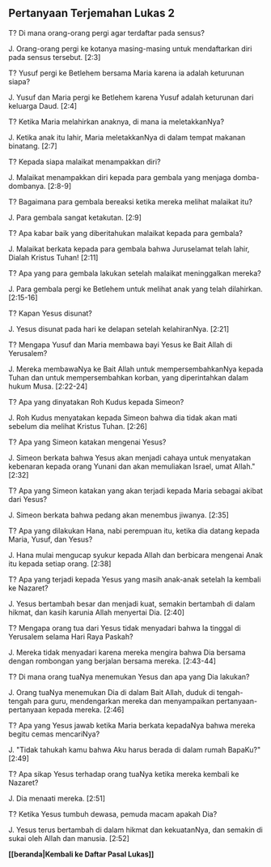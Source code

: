 ## Pertanyaan Terjemahan Lukas 2 ##

T? Di mana orang-orang pergi agar terdaftar pada sensus?

J. Orang-orang pergi ke kotanya masing-masing untuk mendaftarkan diri pada sensus tersebut. [2:3]

T? Yusuf pergi ke Betlehem bersama Maria karena ia adalah keturunan siapa?

J. Yusuf dan Maria pergi ke Betlehem karena Yusuf adalah keturunan dari keluarga Daud. [2:4]

T? Ketika Maria melahirkan anaknya, di mana ia meletakkanNya?

J. Ketika anak itu lahir, Maria meletakkanNya di dalam tempat makanan binatang. [2:7]

T? Kepada siapa malaikat menampakkan diri?

J. Malaikat menampakkan diri kepada para gembala yang menjaga domba-dombanya. [2:8-9]

T? Bagaimana para gembala bereaksi ketika mereka melihat malaikat itu?

J. Para gembala sangat ketakutan. [2:9]

T? Apa kabar baik yang diberitahukan malaikat kepada para gembala?

J. Malaikat berkata kepada para gembala bahwa Juruselamat telah lahir, Dialah Kristus Tuhan! [2:11]

T? Apa yang para gembala lakukan setelah malaikat meninggalkan mereka?

J. Para gembala pergi ke Betlehem untuk melihat anak yang telah dilahirkan. [2:15-16]

T? Kapan Yesus disunat?

J. Yesus disunat pada hari ke delapan setelah kelahiranNya. [2:21]

T? Mengapa Yusuf dan Maria membawa bayi Yesus ke Bait Allah di Yerusalem?

J. Mereka membawaNya ke Bait Allah untuk mempersembahkanNya kepada Tuhan dan untuk mempersembahkan korban, yang diperintahkan dalam hukum Musa. [2:22-24]

T? Apa yang dinyatakan Roh Kudus kepada Simeon?

J. Roh Kudus menyatakan kepada Simeon bahwa dia tidak akan mati sebelum dia melihat Kristus Tuhan. [2:26]

T? Apa yang Simeon katakan mengenai Yesus?

J. Simeon berkata bahwa Yesus akan menjadi cahaya untuk menyatakan kebenaran kepada orang Yunani dan akan memuliakan Israel, umat Allah." [2:32]

T? Apa yang Simeon katakan yang akan terjadi kepada Maria sebagai akibat dari Yesus?

J. Simeon berkata bahwa pedang akan menembus jiwanya. [2:35]

T? Apa yang dilakukan Hana, nabi perempuan itu, ketika dia datang kepada Maria, Yusuf, dan Yesus?

J. Hana mulai mengucap syukur kepada Allah dan berbicara mengenai Anak itu kepada setiap orang. [2:38]

T? Apa yang terjadi kepada Yesus yang masih anak-anak setelah Ia kembali ke Nazaret?

J. Yesus bertambah besar dan menjadi kuat, semakin bertambah di dalam hikmat, dan kasih karunia Allah menyertai Dia. [2:40]

T? Mengapa orang tua dari Yesus tidak menyadari bahwa Ia tinggal di Yerusalem selama Hari Raya Paskah?

J. Mereka tidak menyadari karena mereka mengira bahwa Dia bersama dengan rombongan yang berjalan bersama mereka. [2:43-44]

T? Di mana orang tuaNya menemukan Yesus dan apa yang Dia lakukan?

J. Orang tuaNya menemukan Dia di dalam Bait Allah, duduk di tengah-tengah para guru, mendengarkan mereka dan menyampaikan pertanyaan-pertanyaan kepada mereka. [2:46]

T? Apa yang Yesus jawab ketika Maria berkata kepadaNya bahwa mereka begitu cemas mencariNya?

J. "Tidak tahukah kamu bahwa Aku harus berada di dalam rumah BapaKu?" [2:49]

T? Apa sikap Yesus terhadap orang tuaNya ketika mereka kembali ke Nazaret?

J. Dia menaati mereka. [2:51]

T? Ketika Yesus tumbuh dewasa, pemuda macam apakah Dia?

J. Yesus terus bertambah di dalam hikmat dan kekuatanNya, dan semakin di sukai oleh Allah dan manusia. [2:52]

__[[beranda|Kembali ke Daftar Pasal Lukas]]__

